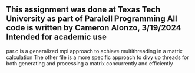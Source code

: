 This assignment was done at Texas Tech University as part of Paralell Programming
All code is written by Cameron Alonzo, 3/19/2024
Intended for academic use
---
par.c is a generalized mpi approach to achieve multithreading in a matrix calculation
The other file is a more specific approach to divy up threads for both generating and processing a matrix concurrently and efficiently
